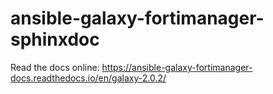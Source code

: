 # ansible-galaxy-fortimanager-sphinxdoc

Read the docs online: https://ansible-galaxy-fortimanager-docs.readthedocs.io/en/galaxy-2.0.2/
